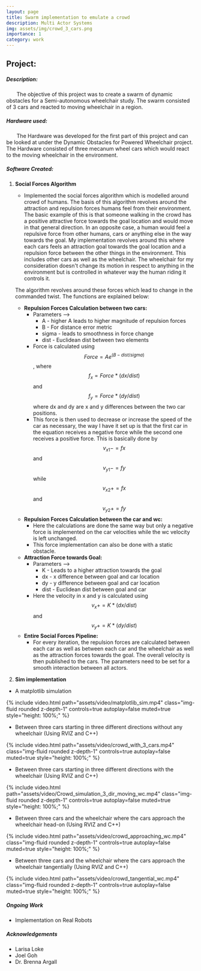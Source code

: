 ```yaml
---
layout: page
title: Swarm implementation to emulate a crowd
description: Multi Actor Systems
img: assets/img/crowd_3_cars.png
importance: 1
category: work
---
```


## Project: 

##### **Description:**

&nbsp;&nbsp;&nbsp;&nbsp;&nbsp;&nbsp; The objective of this project was to create a swarm of dynamic obstacles for a Semi-autonomous wheelchair study. The swarm consisted of 3 cars and reacted to moving wheelchair in a region.

##### **Hardware used:**

&nbsp;&nbsp;&nbsp;&nbsp;&nbsp;&nbsp; The Hardware was developed for the first part of this project and can be looked at under the Dynamic Obstacles for Powered Wheelchair  project. The Hardware consisted of three mecanum wheel cars which would react to the moving wheelchair in the environment.

##### **Software Created:**

1. **Social Forces Algorithm**
   - Implemented the social forces algorithm which is modelled around crowd of humans. The basis of this algorithm revolves around the attraction and repulsion forces humans feel from their environment. The basic example of this is that someone walking in the crowd has a positive attractive force towards the goal location and would move in that general direction. In an opposite case, a human would feel a repulsive force from other humans, cars or anything else in the way towards the goal. My implementation revolves around this where each cars feels an attraction goal towards the goal location and a repulsion force between the other things in the environment. This includes other cars as well as the wheelchair. The wheelchair for my consideration doesn't change its motion in respect to anything in the environment but is controlled in whatever way the human riding it controls it.

    The algorithm revolves around these forces which lead to change in the commanded twist. The functions are explained below:
      - **Repulsion Forces Calculation between two cars:**
        - Parameters --> 
          - A - higher A leads to higher magnitude of repulsion forces
          - B - For distance error metric
          - sigma - leads to smoothness in force change
          - dist - Euclidean dist between two elements
        - Force is calculated using $$Force = Ae^{(B-dist/sigma)}$$, where $$f_x = Force * (dx / dist)$$ and $$f_y = Force * (dy / dist)$$ where dx and dy are x and y differences between the two car positions.
        - This force is then used to decrease or increase the speed of the car as necessary, the way I have it set up is that the first car in the equation receives a negative force while the second one receives a positive force. This is basically done by $$v_{x1} -= fx$$ and $$v_{y1} -= fy$$ while $$v_{x2} += fx$$ and $$v_{y2} += fy$$
      - **Repulsion Forces Calculation between the car and wc:**
        - Here the calculations are done the same way but only a negative force is implemented on the car velocities while the wc velocity is left unchanged.
        - This force implementation can also be done with a static obstacle.
      - **Attraction Force towards Goal:**
        - Parameters -->
          - K - Leads to a higher attraction towards the goal
          - dx - x difference between goal and car location
          - dy - y difference between goal and car location
          - dist - Euclidean dist between goal and car
        - Here the velocity in x and y is calculated using $$v_x+=K*(dx/dist)$$ and $$v_y+=K*(dy/dist)$$
      - **Entire Social Forces Pipeline:**
        - For every iteration, the repulsion forces are calculated between each car as well as between each car and the wheelchair as well as the attraction forces towards the goal. The overall velocity is then published to the cars. The parameters need to be set for a smooth interaction between all actors. 

2. **Sim implementation**

- A matplotlib simulation 
<div class="row">
<div class="col-sm mt-3 mt-md-0">
    {% include video.html path="assets/video/matplotlib_sim.mp4" class="img-fluid rounded z-depth-1" controls=true autoplay=false muted=true style="height: 100%;" %}
</div>
</div>

- Between three cars starting in three different directions without any wheelchair (Using RVIZ and C++)
<div class="row">
<div class="col-sm mt-3 mt-md-0">
    {% include video.html path="assets/video/crowd_with_3_cars.mp4" class="img-fluid rounded z-depth-1" controls=true autoplay=false muted=true style="height: 100%;" %}
</div>
</div>

- Between three cars starting in three different directions with the wheelchair (Using RVIZ and C++)
<div class="row">
<div class="col-sm mt-3 mt-md-0">
    {% include video.html path="assets/video/Crowd_simulation_3_dir_moving_wc.mp4" class="img-fluid rounded z-depth-1" controls=true autoplay=false muted=true style="height: 100%;" %}
</div>
</div>

- Between three cars and the wheelchair where the cars approach the wheelchair head-on (Using RVIZ and C++)
<div class="row">
<div class="col-sm mt-3 mt-md-0">
    {% include video.html path="assets/video/crowd_approaching_wc.mp4" class="img-fluid rounded z-depth-1" controls=true autoplay=false muted=true style="height: 100%;" %}
</div>
</div>
    
- Between three cars and the wheelchair where the cars approach the wheelchair tangentially (Using RVIZ and C++)
<div class="row">
<div class="col-sm mt-3 mt-md-0">
    {% include video.html path="assets/video/crowd_tangential_wc.mp4" class="img-fluid rounded z-depth-1" controls=true autoplay=false muted=true style="height: 100%;" %}
</div>
</div>
    

##### **Ongoing Work**

- Implementation on Real Robots

##### **Acknowledgements**

- Larisa Loke
- Joel Goh
- Dr. Brenna Argall